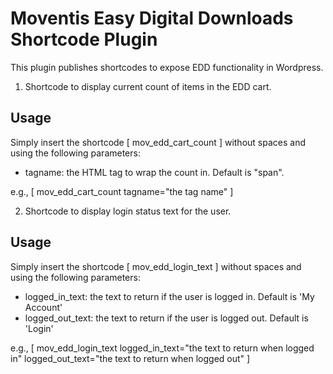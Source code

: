 # Moventis Easy Digital Downloads Shortcode Plugin

This plugin publishes shortcodes to expose EDD functionality in Wordpress.

1. Shortcode to display current count of items in the EDD cart.

## Usage

Simply insert the shortcode [ mov_edd_cart_count ] without spaces and using the following parameters:

 * tagname:       the HTML tag to wrap the count in.  Default is "span".

e.g., [ mov_edd_cart_count tagname="the tag name" ]


2. Shortcode to display login status text for the user.

## Usage

Simply insert the shortcode [ mov_edd_login_text ] without spaces and using the following parameters:

 * logged_in_text:       the text to return if the user is logged in.  Default is 'My Account'
 * logged_out_text:      the text to return if the user is logged out.  Default is 'Login'

e.g., [ mov_edd_login_text logged_in_text="the text to return when logged in" logged_out_text="the text to return when logged out" ]

